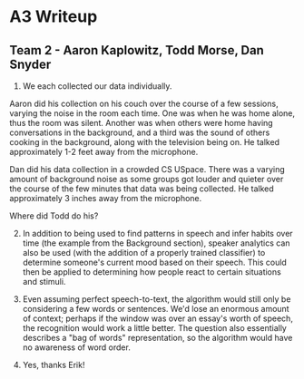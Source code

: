 # A3 Writeup
## Team 2 - Aaron Kaplowitz, Todd Morse, Dan Snyder

1. We each collected our data individually.  

  Aaron did his collection on his couch over the course of a few sessions, varying the noise in the room each time.  One was when he was home alone, thus the room was silent.  Another was when others were home having conversations in the background, and a third was the sound of others cooking in the background, along with the television being on.  He talked approximately 1-2 feet away from the microphone.

  Dan did his data collection in a crowded CS USpace.  There was a varying amount of background noise as some groups got louder and quieter over the course of the few minutes that data was being collected. He talked approximately 3 inches away from the microphone.

  Where did Todd do his?

2. In addition to being used to find patterns in speech and infer habits over time (the example from the Background section), speaker analytics can also be used (with the addition of a properly trained classifier) to determine someone's current mood based on their speech.  This could then be applied to determining how people react to certain situations and stimuli.

3. Even assuming perfect speech-to-text, the algorithm would still only be considering a few words or sentences.  We'd lose an enormous amount of context; perhaps if the window was over an essay's worth of speech, the recognition would work a little better.  The question also essentially describes a "bag of words" representation, so the algorithm would have no awareness of word order.

4. Yes, thanks Erik!

